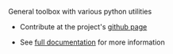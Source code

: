 
General toolbox with various python utilities

* Contribute at the project's [github page](https://github.com/zepedaj/jztools)

* See [full documentation](https://jztools.readthedocs.io/en/latest/) for more information

